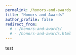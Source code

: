 ```yaml
---
permalink: /honors-and-awards
title: "Honors and Awards"
author_profile: false
redirect_from: 
  # - /honors-and-awards/
  # - /honors-and-awards.html
---
```

test